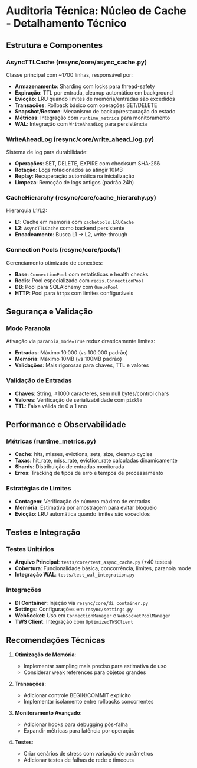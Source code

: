 # Auditoria Técnica: Núcleo de Cache - Detalhamento Técnico

## Estrutura e Componentes

### AsyncTTLCache (resync/core/async_cache.py)
Classe principal com ~1700 linhas, responsável por:
- **Armazenamento**: Sharding com locks para thread-safety
- **Expiração**: TTL por entrada, cleanup automático em background
- **Evicção**: LRU quando limites de memória/entradas são excedidos
- **Transações**: Rollback básico com operações SET/DELETE
- **Snapshot/Restore**: Mecanismo de backup/restauração do estado
- **Métricas**: Integração com `runtime_metrics` para monitoramento
- **WAL**: Integração com `WriteAheadLog` para persistência

### WriteAheadLog (resync/core/write_ahead_log.py)
Sistema de log para durabilidade:
- **Operações**: SET, DELETE, EXPIRE com checksum SHA-256
- **Rotação**: Logs rotacionados ao atingir 10MB
- **Replay**: Recuperação automática na inicialização
- **Limpeza**: Remoção de logs antigos (padrão 24h)

### CacheHierarchy (resync/core/cache_hierarchy.py)
Hierarquia L1/L2:
- **L1**: Cache em memória com `cachetools.LRUCache`
- **L2**: `AsyncTTLCache` como backend persistente
- **Encadeamento**: Busca L1 → L2, write-through

### Connection Pools (resync/core/pools/)
Gerenciamento otimizado de conexões:
- **Base**: `ConnectionPool` com estatísticas e health checks
- **Redis**: Pool especializado com `redis.ConnectionPool`
- **DB**: Pool para SQLAlchemy com `QueuePool`
- **HTTP**: Pool para `httpx` com limites configuráveis

## Segurança e Validação

### Modo Paranoia
Ativação via `paranoia_mode=True` reduz drasticamente limites:
- **Entradas**: Máximo 10.000 (vs 100.000 padrão)
- **Memória**: Máximo 10MB (vs 100MB padrão)
- **Validações**: Mais rigorosas para chaves, TTL e valores

### Validação de Entradas
- **Chaves**: String, ≤1000 caracteres, sem null bytes/control chars
- **Valores**: Verificação de serializabilidade com `pickle`
- **TTL**: Faixa válida de 0 a 1 ano

## Performance e Observabilidade

### Métricas (runtime_metrics.py)
- **Cache**: hits, misses, evictions, sets, size, cleanup cycles
- **Taxas**: hit_rate, miss_rate, eviction_rate calculadas dinamicamente
- **Shards**: Distribuição de entradas monitorada
- **Erros**: Tracking de tipos de erro e tempos de processamento

### Estratégias de Limites
- **Contagem**: Verificação de número máximo de entradas
- **Memória**: Estimativa por amostragem para evitar bloqueio
- **Evicção**: LRU automática quando limites são excedidos

## Testes e Integração

### Testes Unitários
- **Arquivo Principal**: `tests/core/test_async_cache.py` (+40 testes)
- **Cobertura**: Funcionalidade básica, concorrência, limites, paranoia mode
- **Integração WAL**: `tests/test_wal_integration.py`

### Integrações
- **DI Container**: Injeção via `resync/core/di_container.py`
- **Settings**: Configurações em `resync/settings.py`
- **WebSocket**: Uso em `ConnectionManager` e `WebSocketPoolManager`
- **TWS Client**: Integração com `OptimizedTWSClient`

## Recomendações Técnicas

1. **Otimização de Memória**: 
   - Implementar sampling mais preciso para estimativa de uso
   - Considerar weak references para objetos grandes

2. **Transações**:
   - Adicionar controle BEGIN/COMMIT explícito
   - Implementar isolamento entre rollbacks concorrentes

3. **Monitoramento Avançado**:
   - Adicionar hooks para debugging pós-falha
   - Expandir métricas para latência por operação

4. **Testes**:
   - Criar cenários de stress com variação de parâmetros
   - Adicionar testes de falhas de rede e timeouts
